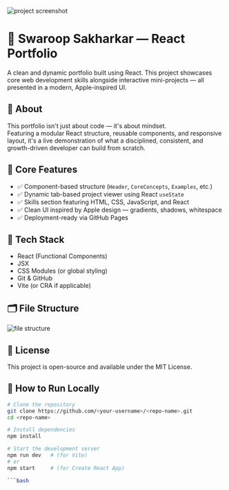 <img src="" alt="project screenshot" />

# 💼 Swaroop Sakharkar — React Portfolio

A clean and dynamic portfolio built using React. This project showcases core web development skills alongside interactive mini-projects — all presented in a modern, Apple-inspired UI.


## 📌 About

This portfolio isn't just about code — it's about mindset.  
Featuring a modular React structure, reusable components, and responsive layout, it's a live demonstration of what a disciplined, consistent, and growth-driven developer can build from scratch.


## 🧠 Core Features

- ✅ Component-based structure (`Header`, `CoreConcepts`, `Examples`, etc.)
- ✅ Dynamic tab-based project viewer using React `useState`
- ✅ Skills section featuring HTML, CSS, JavaScript, and React
- ✅ Clean UI inspired by Apple design — gradients, shadows, whitespace
- ✅ Deployment-ready via GitHub Pages


## 📂 Tech Stack

- React (Functional Components)
- JSX
- CSS Modules (or global styling)
- Git & GitHub
- Vite (or CRA if applicable)


## 🗂️ File Structure
<img src="" alt="file structure" />

## 📜 License
This project is open-source and available under the MIT License.

## 🚀 How to Run Locally

```bash
# Clone the repository
git clone https://github.com/<your-username>/<repo-name>.git
cd <repo-name>

# Install dependencies
npm install

# Start the development server
npm run dev   # (for Vite)
# or
npm start     # (for Create React App)

```bash



